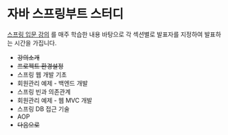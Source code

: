 # 자바 스프링부트 스터디


[스프링 입문 강의](https://www.inflearn.com/course/%EC%8A%A4%ED%94%84%EB%A7%81-%EC%9E%85%EB%AC%B8-%EC%8A%A4%ED%94%84%EB%A7%81%EB%B6%80%ED%8A%B8) 를 매주 학습한 내용 바탕으로 각 섹션별로 발표자를 지정하여  발표하는 시간을 가집니다.

* ~~강의소개~~
* ~~프로젝트 환경설정~~
* 스프링 웹 개발 기초
* 회원관리 예제 - 백엔드 개발
* 스프링 빈과 의존관계
* 회원관리 예제 - 웹 MVC 개발
* 스프링 DB 접근 기술
* AOP
* ~~다음으로~~
